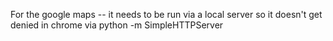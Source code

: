 For the google maps -- it needs to be run via a local server so it doesn't get denied in chrome via python -m SimpleHTTPServer